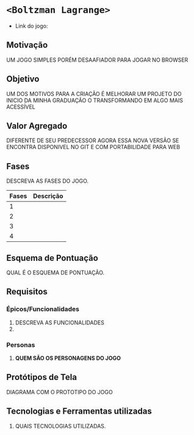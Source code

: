 # `<Boltzman Lagrange>`

* Link do jogo:

## Motivação

UM JOGO SIMPLES PORÉM DESAAFIADOR PARA JOGAR NO BROWSER

## Objetivo

UM DOS MOTIVOS PARA A CRIAÇÃO É MELHORAR UM PROJETO DO INICIO DA MINHA GRADUAÇÃO O TRANSFORMANDO EM ALGO MAIS ACESSÍVEL 

## Valor Agregado

DIFERENTE DE SEU PREDECESSOR AGORA ESSA NOVA VERSÃO SE ENCONTRA DISPONIVEL NO GIT E COM PORTABILIDADE PARA WEB

## Fases

DESCREVA AS FASES DO JOGO.

| Fases | Descrição |
| ----- | ----------- |
| 1     |             |
| 2     |             |
| 3     |             |
| 4     |             |

## Esquema de Pontuação

QUAL É O ESQUEMA DE PONTUAÇÃO.


## Requisitos

### Épicos/Funcionalidades

1. DESCREVA AS FUNCIONALIDADES
2. 

### Personas

1. **QUEM SÃO OS PERSONAGENS DO JOGO**

## Protótipos de Tela

DIAGRAMA COM O PROTOTIPO DO JOGO

## Tecnologias e Ferramentas utilizadas

1. QUAIS TECNOLOGIAS UTILIZADAS.
